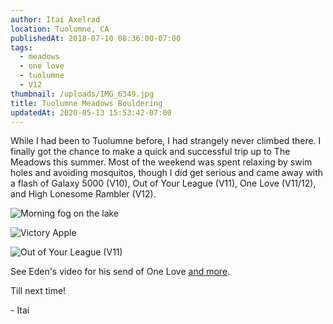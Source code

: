 ```yaml
---
author: Itai Axelrad
location: Tuolumne, CA
publishedAt: 2018-07-10 08:36:00-07:00
tags:
  - meadows
  - one love
  - tuolumne
  - V12
thumbnail: /uploads/IMG_6349.jpg
title: Tuolumne Meadows Bouldering
updatedAt: 2020-05-13 15:53:42-07:00
---
```


While I had been to Tuolumne before, I had strangely never climbed there. I finally got the chance to make a quick and successful trip up to The Meadows this summer. Most of the weekend was spent relaxing by swim holes and avoiding mosquitos, though I did get serious and came away with a flash of Galaxy 5000 (V10), Out of Your League (V11), One Love (V11/12), and High Lonesome Rambler (V12).

![Morning fog on the lake](/uploads/IMG_6349.jpg)

![Victory Apple](/uploads/20180706_185335.jpg)

![Out of Your League (V11)](/uploads/20180705_155325.jpg)

See Eden's video for his send of One Love [and more](https://www.youtube.com/watch?v=gHJ1KIYwyWY).

Till next time!

\- Itai

